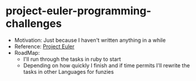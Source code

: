 # project-euler-programming-challenges

* Motivation: Just because I haven't written anything in a while
* Reference: [Project Euler](https://projecteuler.net/)
* RoadMap: 
  * I'll run through the tasks  in ruby to start
  * Depending on how quickly I finish and if time permits I'll rewrite the tasks in other Languages for  funzies

